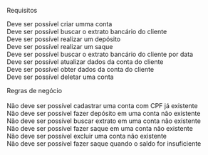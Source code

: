 Requisitos

 Deve ser possível criar umma conta<br>
 Deve ser possível buscar o extrato bancário do cliente<br>
 Deve ser possível realizar um depósito<br>
 Deve ser possível realizar um saque<br>
 Deve ser possível buscar o extrato bancário do cliente por data<br>
 Deve ser possível atualizar dados da conta do cliente<br>
 Deve ser possível obter dados da conta do cliente<br>
 Deve ser possível deletar uma conta<br>

Regras de negócio<br><br>
 Não deve ser possível cadastrar uma conta com CPF já existente<br>
 Não deve ser possível fazer depósito em uma conta não existente<br>
 Não deve ser possível buscar extrato em uma conta não existente<br>
 Não deve ser possível fazer saque em uma conta não existente<br>
 Não deve ser possível excluir uma conta não existente<br>
 Não deve ser possível fazer saque quando o saldo for insuficiente
